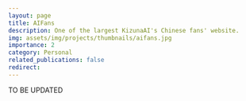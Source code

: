 ```yaml
---
layout: page
title: AIFans
description: One of the largest KizunaAI's Chinese fans' website.
img: assets/img/projects/thumbnails/aifans.jpg
importance: 2
category: Personal
related_publications: false
redirect:
---
```


TO BE UPDATED

